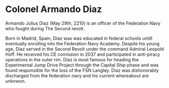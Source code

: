 ﻿---
status : 2
securityClass : 0
name : Diaz, Armando (Colonel)
---

# Colonel Armando Diaz

Armando Julius Diaz (May 29th, 2210) is an officer of the Federation Navy who fought during The Second revolt.

Born in Madrid, Spain, Diaz was was educated in federal schools untill eventually enrolling into the Federation Navy Academy. Despite his young age, Diaz served in the Second Revolt under the command Admiral Leopold Hoff. He received his CE comission in 2037 and participated in anti-piracy operations in the outer rim.
Diaz is most famous for heading the Experimental Jump Drive Project through the Capital Ship phase and was found responsible for the loss of the FSN Langley.
Diaz was dishonorably discharged from the federation navy and his current whereabout are unknwon.
